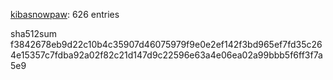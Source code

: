 [kibasnowpaw](https://github.com/kibasnowpaw): 626 entries

sha512sum f3842678eb9d22c10b4c35907d46075979f9e0e2ef142f3bd965ef7fd35c264e15357c7fdba92a02f82c21d147d9c22596e63a4e06ea02a99bbb5f6ff3f7a5e9
